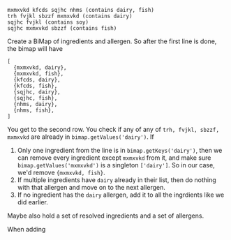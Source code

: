 ```
mxmxvkd kfcds sqjhc nhms (contains dairy, fish)
trh fvjkl sbzzf mxmxvkd (contains dairy)
sqjhc fvjkl (contains soy)
sqjhc mxmxvkd sbzzf (contains fish)
```

Create a BiMap of ingredients and allergen. So after the first line is done, the
bimap will have

```
[
  {mxmxvkd, dairy},
  {mxmxvkd, fish},
  {kfcds, dairy},
  {kfcds, fish},
  {sqjhc, dairy},
  {sqjhc, fish},
  {nhms, dairy},
  {nhms, fish},
]
```

You get to the second row. You check if any of any of `trh, fvjkl, sbzzf, mxmxvkd` are already in `bimap.getValues('dairy')`. If

1. Only one ingredient from the line is in `bimap.getKeys('dairy')`, then we can
   remove every ingredient except `mxmxvkd` from it, and make sure
   `bimap.getValues('mxmxvkd')` is a singleton `['dairy']`. So in our case, we'd
   remove `{mxmxvkd, fish}`.
2. If multiple ingredients have `dairy` already in their list, then do nothing
   with that allergen and move on to the next allergen.
3. If no ingredient has the `dairy` allergen, add it to all the ingrdients like
   we did earlier.

Maybe also hold a set of resolved ingredients and a set of allergens.

When adding
